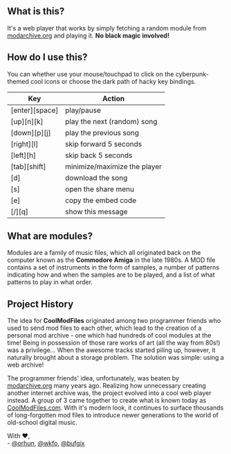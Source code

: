 ## What is this?

It's a web player that works by simply fetching a random module from [modarchive.org](https://modarchive.org) and playing it. **No black magic involved!**

## How do I use this?

You can whether use your mouse/touchpad to click on the cyberpunk-themed cool icons or choose the dark path of hacky key bindings.

| Key            | Action                       |
|----------------|------------------------------|
| [enter][space] | play/pause                   |
| [up][n][k]     | play the next (random) song  |
| [down][p][j]   | play the previous song       |
| [right][l]     | skip forward 5 seconds       |
| [left][h]      | skip back 5 seconds          |
| [tab][shift]   | minimize/maximize the player |
| [d]            | download the song            |
| [s]            | open the share menu          |
| [e]            | copy the embed code          |
| [/][q]         | show this message            |

## What are modules?

Modules are a family of music files, which all originated back on the computer known as the **Commodore Amiga** in the late 1980s. A MOD file contains a set of instruments in the form of samples, a number of patterns indicating how and when the samples are to be played, and a list of what patterns to play in what order.

## Project History

The idea for **CoolModFiles** originated among two programmer friends who used to send mod files to each other, which lead to the creation of a personal
mod archive - one which had hundreds of cool modules at the time! Being in possession of those rare works of art (all the way from 80s!) was a privilege...
When the awesome tracks started piling up, however, it naturally brought about a storage problem. The solution was simple: using a web archive!

The programmer friends' idea, unfortunately, was beaten by [modarchive.org](https://modarchive.org) many years ago. Realizing how unnecessary creating another internet archive was, the project evolved into a cool web player instead. A group of 3 came together to create what is known today as [CoolModFiles.com](https://CoolModFiles.com). With it's modern look, it continues to surface thousands of long-forgotten mod files to introduce newer generations to the world of old-school digital music.

With ♥,  
\- [@orhun](https://github.com/orhun), [@wkfo](https://github.com/wkfo), [@bufgix](https://github.com/bufgix)